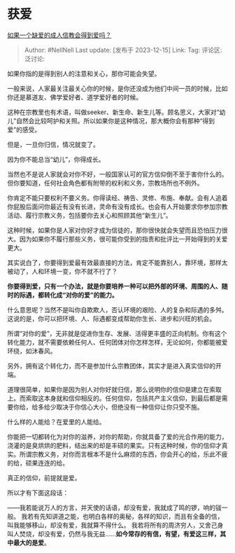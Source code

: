# 获爱

[如果一个缺爱的成人信教会得到爱吗？](https://www.zhihu.com/question/631331749/answer/3326340928)

> Author: #NellNell
> Last update: [发布于 2023-12-15]
> Link:
> Tag:
> 评论区:
> 泛讨论:

如果你指的是得到别人的注意和关心，那你可能会失望。

一般来说，人家最关注最关心你的时候，是你还没成为他们中间一员的时候，比如你还是慕道友、佛学爱好者、道学爱好者的时候。

这种在宗教里也有术语，叫做seeker、新生命、新生儿等。顾名思义，大家对“幼儿”自然会比较呵护和关照。所以如果你是这种情况，那大概你会有那种“得到爱”的感受。

但是，一旦你归信，情况就变了。

因为你不能总当“幼儿”，你得成长。

当然也不是说人家就会对你不好，一般国家认可的官方信仰倒不至于害你什么的。但你要知道，任何社会角色都有附带的权利和义务，宗教场所也不例外。

你肯定不能只要权利不要义务。你得读经、祷告、灵修、布施、奉献。会有人追着你屁股后面问你最近有没有长进，灵命有没有成长。也会有人开始要求你参加宗教活动、履行宗教义务，包括要你去关心和照顾其他“新生儿”。

这种时候，如果你是人家对你好才成为信徒的，那你很快就会失望而且恐怕压力很大。因为如果你不履行那些义务，很可能你受到的指责和批评比一开始得到的关爱更大。

其实说白了，你要得到爱最有效最直接的方法，肯定不能靠别人，靠环境，那样太被动了，人和环境一变，你不就不行了？

**你要得到爱，只有一个办法，就是你要培养一种可以把外部的环境、周围的人、随时的际遇，都转化成“对你的爱”的能力。**

什么意思呢？当然不是叫你自欺欺人，否认环境的艰险、人的复杂和际遇的多舛。这说的是，你可以把环境、人、际遇都变成帮助你生长、进步和兴旺的机会。

所谓“对你的爱”，无非就是促进你生存、发展、活得更丰盛的正向机制。你有这个转化能力，就不需要依赖任何人、任何团体对你怎样怎样，无论如何，你都能被爱环绕，如沐春风。

另外，拥有这个转化力，而不是参加什么宗教团体，其实才是进入真实信仰的开端。

道理很简单，如果你是因为别人对你好就归信，那么说明你的信仰是建立在索取上。而索取这本身就和信仰相反的。任何信仰，包括共产主义信仰，到最后都是需要你给，给多给少取决于你信心大小，但绝没有一种信仰让你只受不施。

什么样的人能给？在爱里的人能给。

你能把一切都转化为对你的滋养，对你的帮助，你就具备了爱的光合作用的能力，浇灌的是臭烘烘的肥料，结出来的却是丰硕的果实。只有这种时候，你的信仰才真实。所谓宗教义务，对你而言根本不是什么麻烦的东西，你会开心的给，乐此不疲的给，硕果连连的给。

真正的信仰，前提就是爱。

所以才有下面这段话：

——我若能说万人的方言，并天使的话语，却没有爱，我就成了鸣的锣，响的钹一般。 我若有先知讲道之能，也明白各样的奥秘，各样的知识，而且有全备的信，叫我能够移山，却没有爱，我就算不得什么。 我若将所有的周济穷人，又舍己身叫人焚烧，却没有爱，仍然与我无益……**如今常存的有信，有望，有爱这三样，其中最大的是爱**。

